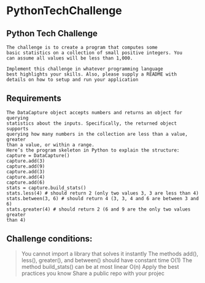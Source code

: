 # PythonTechChallenge
## Python Tech Challenge
    The challenge is to create a program that computes some 
    basic statistics on a collection of small positive integers. You 
    can assume all values will be less than 1,000.

    Implement this challenge in whatever programming language 
    best highlights your skills. Also, please supply a README with 
    details on how to setup and run your application


## Requirements
    The DataCapture object accepts numbers and returns an object for querying
    statistics about the inputs. Specifically, the returned object supports
    querying how many numbers in the collection are less than a value, greater
    than a value, or within a range.
    Here’s the program skeleton in Python to explain the structure:
    capture = DataCapture()
    capture.add(3)
    capture.add(9)
    capture.add(3)
    capture.add(4)
    capture.add(6)
    stats = capture.build_stats()
    stats.less(4) # should return 2 (only two values 3, 3 are less than 4)
    stats.between(3, 6) # should return 4 (3, 3, 4 and 6 are between 3 and 6)
    stats.greater(4) # should return 2 (6 and 9 are the only two values greater 
    than 4)

## Challenge conditions:
> You cannot import a library that solves it instantly
> The methods add(), less(), greater(), and between() should have constant time O(1)
> The method build_stats() can be at most linear O(n)
> Apply the best practices you know
> Share a public repo with your projec